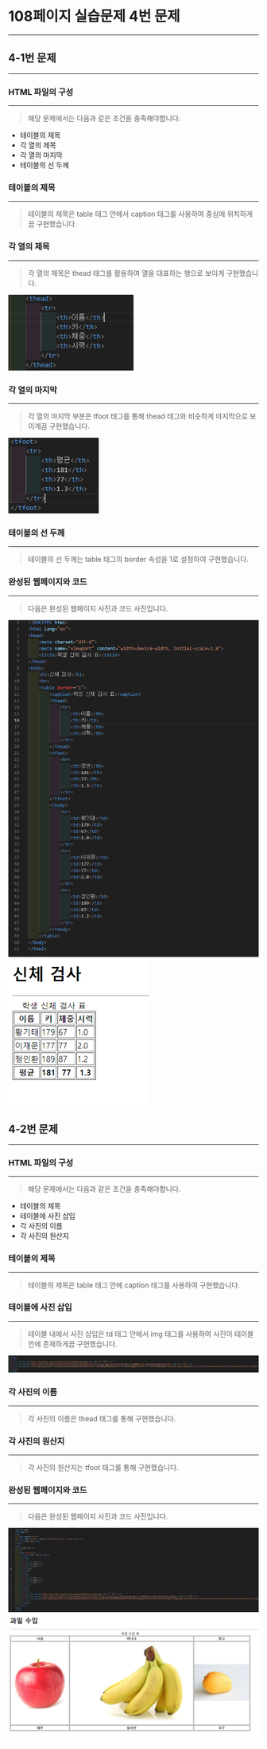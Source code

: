 # 108페이지 실습문제 4번 문제

-----------------------------

## 4-1번 문제

-----------------------------

### HTML 파일의 구성

-----------------------------

> 해당 문제에서는 다음과 같은 조건을 충족해야합니다.
+ 테이블의 제목
+ 각 열의 제목
+ 각 열의 마지막
+ 테이블의 선 두께

### 테이블의 제목

-----------------------------

> 테이블의 제목은 table 태그 안에서 caption 태그를 사용하여 중심에 위치하게끔 구현했습니다.

### 각 열의 제목

-----------------------------

> 각 열의 제목은 thead 태그를 활용하여 열을 대표하는 행으로 보이게 구현했습니다.

<img src="./image/p108_4_1번테이블헤드.png">

### 각 열의 마지막

-----------------------------

> 각 열의 마지막 부분은 tfoot 태그를 통해 thead 태그와 비슷하게 마지막으로 보이게끔 구현했습니다.

<img src="./image/p108_4_1번테이블바닥.png">

### 테이블의 선 두께

-----------------------------

> 테이블의 선 두께는 table 태그의 border 속성을 1로 설정하여 구현했습니다.

### 완성된 웹페이지와 코드

-----------------------------

> 다음은 완성된 웹페이지 사진과 코드 사진입니다.

<img src="./image/p108_4_1번코드.png">
<img src="./image/p108_4_1번웹페이지.png">

## 4-2번 문제

-----------------------------

### HTML 파일의 구성

-----------------------------

> 해당 문제에서는 다음과 같은 조건을 충족해야합니다.
+ 테이블의 제목
+ 테이블에 사진 삽입
+ 각 사진의 이름
+ 각 사진의 원산지

### 테이블의 제목

-----------------------------

> 테이블의 제목은 table 태그 안에 caption 태그를 사용하여 구현했습니다.

### 테이블에 사진 삽입

-----------------------------

> 테이블 내에서 사진 삽입은 td 태그 안에서 img 태그를 사용하여 사진이 테이블안에 존재하게끔 구현했습니다.

<img src="./image/p108_4_2번이미지.png">

### 각 사진의 이름

-----------------------------

> 각 사진의 이름은 thead 태그를 통해 구현했습니다.

### 각 사진의 원산지

-----------------------------

> 각 사진의 원산지는 tfoot 태그를 통해 구현했습니다.

### 완성된 웹페이지와 코드

-----------------------------

> 다음은 완성된 웹페이지 사진과 코드 사진입니다.

<img src="./image/p108_4_2번코드.png">
<img src="./image/p108_4_2번웹페이지.png">